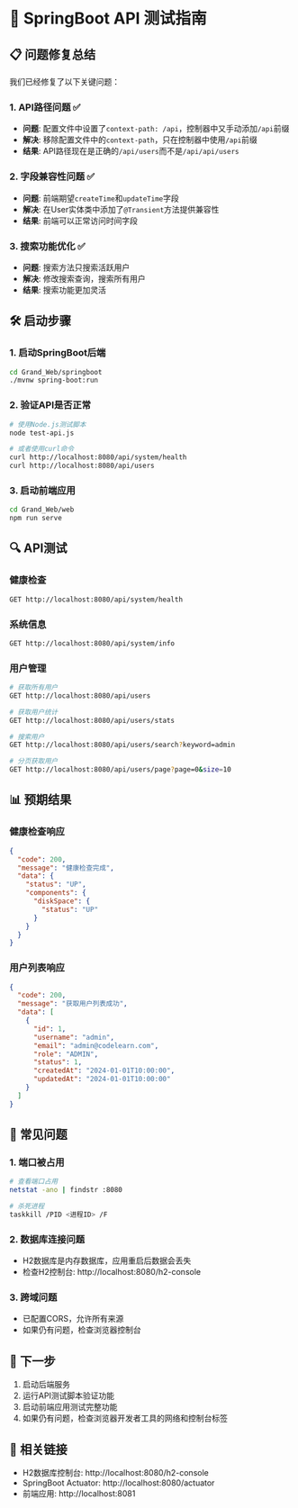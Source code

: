 # 🚀 SpringBoot API 测试指南

## 📋 问题修复总结

我们已经修复了以下关键问题：

### 1. **API路径问题** ✅
- **问题**: 配置文件中设置了`context-path: /api`，控制器中又手动添加`/api`前缀
- **解决**: 移除配置文件中的`context-path`，只在控制器中使用`/api`前缀
- **结果**: API路径现在是正确的`/api/users`而不是`/api/api/users`

### 2. **字段兼容性问题** ✅
- **问题**: 前端期望`createTime`和`updateTime`字段
- **解决**: 在User实体类中添加了`@Transient`方法提供兼容性
- **结果**: 前端可以正常访问时间字段

### 3. **搜索功能优化** ✅
- **问题**: 搜索方法只搜索活跃用户
- **解决**: 修改搜索查询，搜索所有用户
- **结果**: 搜索功能更加灵活

## 🛠️ 启动步骤

### 1. 启动SpringBoot后端
```bash
cd Grand_Web/springboot
./mvnw spring-boot:run
```

### 2. 验证API是否正常
```bash
# 使用Node.js测试脚本
node test-api.js

# 或者使用curl命令
curl http://localhost:8080/api/system/health
curl http://localhost:8080/api/users
```

### 3. 启动前端应用
```bash
cd Grand_Web/web
npm run serve
```

## 🔍 API测试

### 健康检查
```bash
GET http://localhost:8080/api/system/health
```

### 系统信息
```bash
GET http://localhost:8080/api/system/info
```

### 用户管理
```bash
# 获取所有用户
GET http://localhost:8080/api/users

# 获取用户统计
GET http://localhost:8080/api/users/stats

# 搜索用户
GET http://localhost:8080/api/users/search?keyword=admin

# 分页获取用户
GET http://localhost:8080/api/users/page?page=0&size=10
```

## 📊 预期结果

### 健康检查响应
```json
{
  "code": 200,
  "message": "健康检查完成",
  "data": {
    "status": "UP",
    "components": {
      "diskSpace": {
        "status": "UP"
      }
    }
  }
}
```

### 用户列表响应
```json
{
  "code": 200,
  "message": "获取用户列表成功",
  "data": [
    {
      "id": 1,
      "username": "admin",
      "email": "admin@codelearn.com",
      "role": "ADMIN",
      "status": 1,
      "createdAt": "2024-01-01T10:00:00",
      "updatedAt": "2024-01-01T10:00:00"
    }
  ]
}
```

## 🐛 常见问题

### 1. 端口被占用
```bash
# 查看端口占用
netstat -ano | findstr :8080

# 杀死进程
taskkill /PID <进程ID> /F
```

### 2. 数据库连接问题
- H2数据库是内存数据库，应用重启后数据会丢失
- 检查H2控制台: http://localhost:8080/h2-console

### 3. 跨域问题
- 已配置CORS，允许所有来源
- 如果仍有问题，检查浏览器控制台

## 📝 下一步

1. 启动后端服务
2. 运行API测试脚本验证功能
3. 启动前端应用测试完整功能
4. 如果仍有问题，检查浏览器开发者工具的网络和控制台标签

## 🔗 相关链接

- H2数据库控制台: http://localhost:8080/h2-console
- SpringBoot Actuator: http://localhost:8080/actuator
- 前端应用: http://localhost:8081 